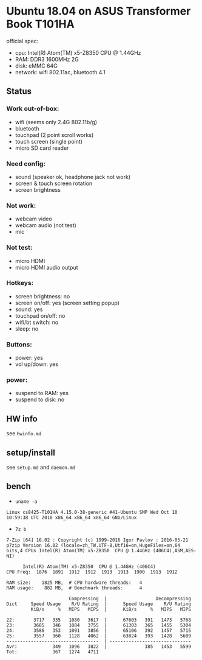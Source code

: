 # Ubuntu 18.04 on ASUS Transformer Book T101HA

official spec:
* cpu: Intel(R) Atom(TM) x5-Z8350  CPU @ 1.44GHz
* RAM: DDR3 1600MHz 2G
* disk: eMMC 64G
* network: wifi 802.11ac, bluetooth 4.1

## Status
### Work out-of-box:
* wifi (seems only 2.4G 802.11b/g)
* bluetooth
* touchpad (2 point scroll works)
* touch screen (single point)
* micro SD card reader

### Need config:
* sound (speaker ok, headphone jack not work)
* screen & touch screen rotation
* screen brightness

### Not work:
* webcam video
* webcam audio (not test)
* mic

### Not test:
* micro HDMI
* micro HDMI audio output

### Hotkeys:
* screen brightness: no
* screen on/off: yes (screen setting popup)
* sound: yes
* touchpad on/off: no
* wifi/bt switch: no
* sleep: no

### Buttons:
* power: yes
* vol up/down: yes

### power:
* suspend to RAM: yes
* suspend to disk: no

## HW info
see `hwinfo.md`

## setup/install
see `setup.md` and `daemon.md`

## bench
* `uname -a`

```
Linux cs8425-T101HA 4.15.0-38-generic #41-Ubuntu SMP Wed Oct 10 10:59:38 UTC 2018 x86_64 x86_64 x86_64 GNU/Linux
```


* `7z b`

```
7-Zip [64] 16.02 : Copyright (c) 1999-2016 Igor Pavlov : 2016-05-21
p7zip Version 16.02 (locale=zh_TW.UTF-8,Utf16=on,HugeFiles=on,64 bits,4 CPUs Intel(R) Atom(TM) x5-Z8350  CPU @ 1.44GHz (406C4),ASM,AES-NI)

      Intel(R) Atom(TM) x5-Z8350  CPU @ 1.44GHz (406C4)
CPU Freq:  1876  1891  1912  1912  1913  1913  1900  1913  1912

RAM size:    1825 MB,  # CPU hardware threads:   4
RAM usage:    882 MB,  # Benchmark threads:      4

                       Compressing  |                  Decompressing
Dict     Speed Usage    R/U Rating  |      Speed Usage    R/U Rating
         KiB/s     %   MIPS   MIPS  |      KiB/s     %   MIPS   MIPS

22:       3717   335   1080   3617  |      67603   391   1473   5768
23:       3685   346   1084   3755  |      61303   365   1455   5304
24:       3586   353   1091   3856  |      65106   392   1457   5715
25:       3557   360   1128   4062  |      63024   393   1428   5609
----------------------------------  | ------------------------------
Avr:             349   1096   3822  |              385   1453   5599
Tot:             367   1274   4711
```

